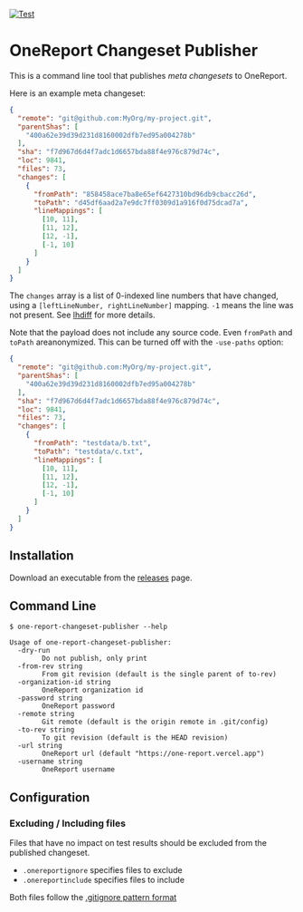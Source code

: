 [![Test](https://github.com/SmartBear/one-report-changeset-publisher/actions/workflows/test.yml/badge.svg)](https://github.com/SmartBear/one-report-changeset-publisher/actions/workflows/test.yml)
# OneReport Changeset Publisher

This is a command line tool that publishes *meta changesets* to OneReport.

Here is an example meta changeset:

```json
{
  "remote": "git@github.com:MyOrg/my-project.git",
  "parentShas": [
    "400a62e39d39d231d8160002dfb7ed95a004278b"
  ],
  "sha": "f7d967d6d4f7adc1d6657bda88f4e976c879d74c",
  "loc": 9841,
  "files": 73,
  "changes": [
    {
      "fromPath": "858458ace7ba8e65ef6427310bd96db9cbacc26d",
      "toPath": "d45df6aad2a7e9dc7ff0309d1a916f0d75dcad7a",
      "lineMappings": [
        [10, 11],
        [11, 12],
        [12, -1],
        [-1, 10]
      ]
    }
  ]
}
```

The `changes` array is a list of 0-indexed line numbers that have changed, using a `[leftLineNumber, rightLineNumber]` mapping. 
`-1` means the line was not present. See [lhdiff](https://github.com/SmartBear/lhdiff#readme) for more details.

Note that the payload does not include any source code. Even `fromPath` and `toPath` areanonymized.
This can be turned off with the `-use-paths` option:

```json
{
  "remote": "git@github.com:MyOrg/my-project.git",
  "parentShas": [
    "400a62e39d39d231d8160002dfb7ed95a004278b"
  ],
  "sha": "f7d967d6d4f7adc1d6657bda88f4e976c879d74c",
  "loc": 9841,
  "files": 73,
  "changes": [
    {
      "fromPath": "testdata/b.txt",
      "toPath": "testdata/c.txt",
      "lineMappings": [
        [10, 11],
        [11, 12],
        [12, -1],
        [-1, 10]
      ]
    }
  ]
}
```

## Installation

Download an executable from the [releases](https://github.com/SmartBear/one-report-changeset-publisher/releases) page.

## Command Line

    $ one-report-changeset-publisher --help

    Usage of one-report-changeset-publisher:
      -dry-run
            Do not publish, only print
      -from-rev string
            From git revision (default is the single parent of to-rev)
      -organization-id string
            OneReport organization id
      -password string
            OneReport password
      -remote string
            Git remote (default is the origin remote in .git/config)
      -to-rev string
            To git revision (default is the HEAD revision)
      -url string
            OneReport url (default "https://one-report.vercel.app")
      -username string
            OneReport username

## Configuration

### Excluding / Including files

Files that have no impact on test results should be excluded from the published changeset.

* `.onereportignore` specifies files to exclude
* `.onereportinclude` specifies files to include

Both files follow the [.gitignore pattern format](https://git-scm.com/docs/gitignore#_pattern_format)
